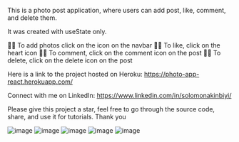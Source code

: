This is a photo post application, where users can add post, like, comment, and delete them.

It was created with useState only.

🚴‍♂️ To add photos click on the icon on the navbar
🚴‍♂️ To like, click on the heart icon
🚴‍♂️ To comment, click on the comment icon on the post
🚴‍♂️ To delete, click on the delete icon on the post

Here is a link to the project hosted on Heroku: https://photo-app-react.herokuapp.com/

Connect with me on LinkedIn: https://www.linkedin.com/in/solomonakinbiyi/

Please give this project a star, feel free to go through the source code, share, and use it for tutorials. Thank you

![image](https://user-images.githubusercontent.com/81763480/137301691-4e112c76-1769-4767-8714-357adf2a49de.png)
![image](https://user-images.githubusercontent.com/81763480/137301792-3fdad675-cd25-4597-9147-3667d018c4ef.png)
![image](https://user-images.githubusercontent.com/81763480/137301848-d74c70e2-36ae-433f-80c8-60ad14e456eb.png)
![image](https://user-images.githubusercontent.com/81763480/137301872-ffaa7429-bbc4-426f-82bb-6af85f0e1bdc.png)
![image](https://user-images.githubusercontent.com/81763480/137301908-d49935e8-6ec4-4a17-90ea-45dad17d2c0f.png)
